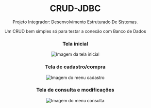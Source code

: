 <h1 align="center">CRUD-JDBC</h1>
<p align="center">Projeto Integrador: Desenvolvimento Estruturado De Sistemas.</p> 
<p align="center">Um CRUD bem simples só para testar a conexão com Banco de Dados</p>

<div align="center">
  <h3>Tela inicial</h3>
  <img align="center" src="https://user-images.githubusercontent.com/81544166/137597628-c83dff24-3a57-4bca-a191-3d6e999e82c1.png" alt="Imagem da tela inicial">
  <h3>Tela de cadastro/compra</h3>
  <img align="center" src="https://user-images.githubusercontent.com/81544166/137597679-ef32ca99-dd1f-4b9c-843f-03b4aaa9ffc3.png" alt="Imagem do menu cadastro">
  <h3>Tela de consulta e modificações</h3>
  <img align="center" src="https://user-images.githubusercontent.com/81544166/137597685-19b92936-7c6c-478a-8271-33397fa2703a.png" alt="Imagem do menu consulta">
</div>



